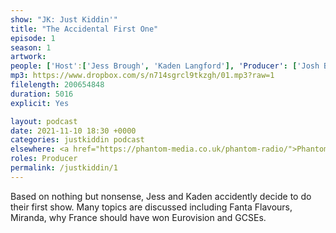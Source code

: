```yaml
---
show: "JK: Just Kiddin'"
title: "The Accidental First One"
episode: 1
season: 1
artwork: 
people: ['Host':['Jess Brough', 'Kaden Langford'], 'Producer': ['Josh Brunning']]
mp3: https://www.dropbox.com/s/n714sgrcl9tkzgh/01.mp3?raw=1
filelength: 200654848
duration: 5016
explicit: Yes

layout: podcast
date: 2021-11-10 18:30 +0000
categories: justkiddin podcast
elsewhere: <a href="https://phantom-media.co.uk/phantom-radio/">Phantom Media</a>
roles: Producer
permalink: /justkiddin/1
---
```


Based on nothing but nonsense, Jess and Kaden accidently decide to do their first show. Many topics are discussed including Fanta Flavours, Miranda, why France should have won Eurovision and GCSEs.
